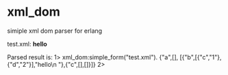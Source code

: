 xml_dom
=======

simiple xml dom parser for erlang

test.xml:
  <a>
    <b c="1" d="2">hello
    </b>
    <c />
  </a>

Parsed result is:
  1> xml_dom:simple_form("test.xml").
  {"a",[],
   [{"b",[{"c","1"},{"d","2"}],"hello\n  "},{"c",[],[]}]}
  2>
